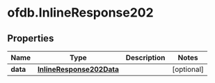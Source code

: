 # ofdb.InlineResponse202

## Properties

Name | Type | Description | Notes
------------ | ------------- | ------------- | -------------
**data** | [**InlineResponse202Data**](InlineResponse202Data.md) |  | [optional] 


